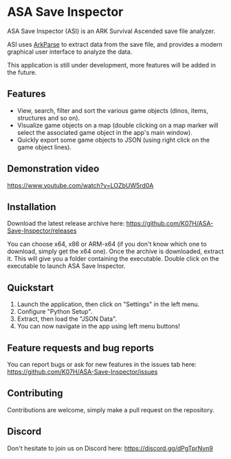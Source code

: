 # ASA Save Inspector
ASA Save Inspector (ASI) is an ARK Survival Ascended save file analyzer.

ASI uses [ArkParse](https://github.com/VincentHenauGithub/ark-save-parser) to extract data from the save file, and provides a modern graphical user interface to analyze the data.

This application is still under development, more features will be added in the future.

## Features
- View, search, filter and sort the various game objects (dinos, items, structures and so on).
- Visualize game objects on a map (double clicking on a map marker will select the associated game object in the app's main window).
- Quickly export some game objects to JSON (using right click on the game object lines).

## Demonstration video
https://www.youtube.com/watch?v=LOZbUW5rd0A

## Installation
Download the latest release archive here: https://github.com/K07H/ASA-Save-Inspector/releases

You can choose x64, x86 or ARM-x64 (if you don't know which one to download, simply get the x64 one).
Once the archive is downloaded, extract it. This will give you a folder containing the executable.
Double click on the executable to launch ASA Save Inspector.

## Quickstart
1. Launch the application, then click on "Settings" in the left menu.
2. Configure "Python Setup".
3. Extract, then load the "JSON Data".
4. You can now navigate in the app using left menu buttons!

## Feature requests and bug reports
You can report bugs or ask for new features in the issues tab here: https://github.com/K07H/ASA-Save-Inspector/issues

## Contributing
Contributions are welcome, simply make a pull request on the repository.

## Discord
Don't hesitate to join us on Discord here: https://discord.gg/dPgTprNyn9
